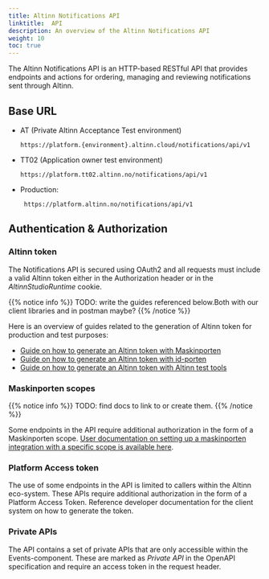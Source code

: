 ```yaml
---
title: Altinn Notifications API
linktitle:  API
description: An overview of the Altinn Notifications API
weight: 10
toc: true
---
```



The Altinn Notifications API is an HTTP-based RESTful API that provides endpoints and actions for ordering, 
managing and reviewing notifications sent through Altinn. 


## Base URL

- AT (Private Altinn Acceptance Test environment)
 
    ```http
    https://platform.{environment}.altinn.cloud/notifications/api/v1
    ```
- TT02 (Application owner test environment)
 
    ```http
    https://platform.tt02.altinn.no/notifications/api/v1
    ```
- Production:

   ```http
    https://platform.altinn.no/notifications/api/v1
    ```


## Authentication & Authorization
### Altinn token
The Notifications API is secured using OAuth2 and all requests must include a valid Altinn token either in the Authorization header or
in the _AltinnStudioRuntime_ cookie. 


{{% notice info %}}
TODO: write the guides referenced below.Both with our client libraries and in postman maybe? 
{{% /notice %}}

Here is an overview of guides related to the generation of Altinn token for production and test purposes:
- [Guide on how to generate an Altinn token with Maskinporten]()
- [Guide on how to generate an Altinn token with id-porten]()
- [Guide on how to generate an Altinn token with Altinn test tools]()
  

### Maskinporten scopes

{{% notice info %}}
TODO: find docs to link to or create them.
{{% /notice %}}

Some endpoints in the API require additional authorization in the form of a 
Maskinporten scope. [User documentation on setting up a maskinporten integration with a specific scope 
is available here](). 


### Platform Access token
The use of some endpoints in the API is limited to callers within the Altinn eco-system.
These APIs require additional authorization in the form of a
Platform Access Token. Reference developer documentation for the client system on how to generate 
the token.


### Private APIs
The API contains a set of private APIs that are only accessible within the Events-component.
These are marked as _Private API_ in the OpenAPI specification and require an access token in the request header.
